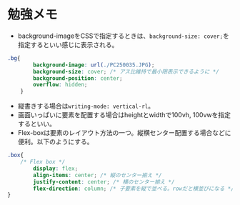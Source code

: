 # 勉強メモ  
* background-imageをCSSで指定するときは、`background-size: cover;`を指定するといい感じに表示される。  
```css
.bg{
        background-image: url(./PC250035.JPG);
        background-size: cover; /* アス比維持で最小限表示できるように */
        background-position: center;
        overflow: hidden;
    }
```
* 縦書きする場合は`writing-mode: vertical-rl`。  
* 画面いっぱいに要素を配置する場合はheightとwidthで100vh, 100vwを指定するといい。  
* Flex-boxは要素のレイアウト方法の一つ。縦横センター配置する場合などに便利。以下のようにする。  
```css
.box{
    /* Flex box */
        display: flex;
        align-items: center; /* 縦のセンター揃え */
        justify-content: center; /* 横のセンター揃え */
        flex-direction: column; /* 子要素を縦で並べる。rowだと横並びになる */
}
```